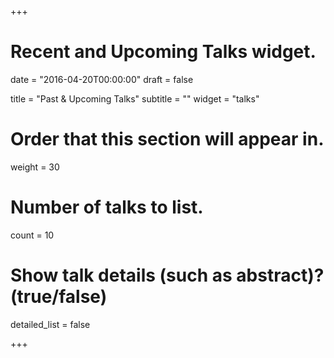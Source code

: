 +++
# Recent and Upcoming Talks widget.

date = "2016-04-20T00:00:00"
draft = false

title = "Past & Upcoming Talks"
subtitle = ""
widget = "talks"

# Order that this section will appear in.
weight = 30

# Number of talks to list.
count = 10

# Show talk details (such as abstract)? (true/false)
detailed_list = false

+++

